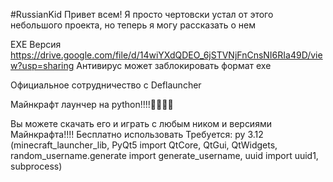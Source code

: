 #RussianKid
Привет всем! Я просто чертовски устал от этого небольшого проекта, но теперь я могу рассказать о нем

EXE Версия
https://drive.google.com/file/d/14wiYXdQDEO_6jSTVNjFnCnsNI6RIa49D/view?usp=sharing
Антивирус может заблокировать формат exe

Официальное сотрудничество с Deflauncher

Майнкрафт лаунчер на python!!!!🥳🥳🥳🥳

Вы можете скачать его и играть с любым ником и версиями Майнкрафта!!!!
Бесплатно использовать
Требуется: py 3.12 (minecraft_launcher_lib, PyQt5 import QtCore, QtGui, QtWidgets, random_username.generate import generate_username, uuid import uuid1, subprocess)
